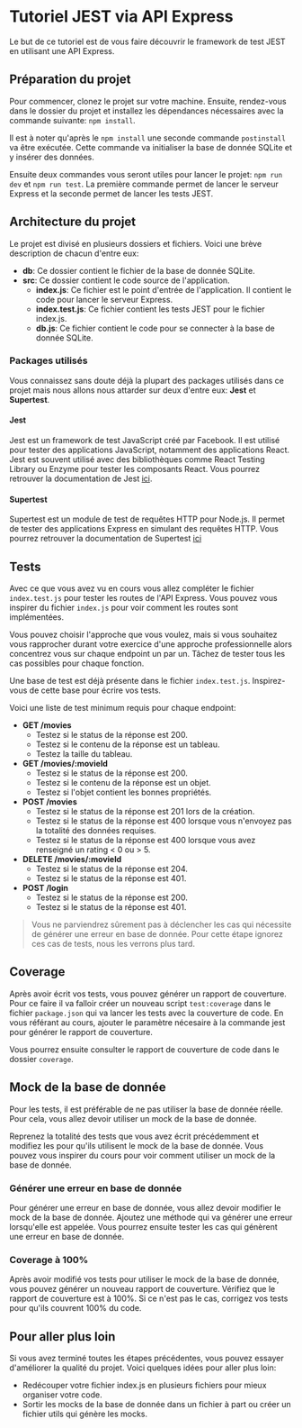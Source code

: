 # Tutoriel JEST via API Express

Le but de ce tutoriel est de vous faire découvrir le framework de test JEST en utilisant une API Express.

## Préparation du projet

Pour commencer, clonez le projet sur votre machine. Ensuite, rendez-vous dans le dossier du projet et installez les dépendances nécessaires avec la commande suivante: `npm install`.

Il est à noter qu'après le `npm install` une seconde commande `postinstall` va être exécutée.	Cette commande va initialiser la base de donnée SQLite et y insérer des données.

Ensuite deux commandes vous seront utiles pour lancer le projet: `npm run dev` et `npm run test`. La première commande permet de lancer le serveur Express et la seconde permet de lancer les tests JEST.

## Architecture du projet

Le projet est divisé en plusieurs dossiers et fichiers. Voici une brève description de chacun d'entre eux:
- **db**: Ce dossier contient le fichier de la base de donnée SQLite.
- **src**: Ce dossier contient le code source de l'application.
  - **index.js**: Ce fichier est le point d'entrée de l'application. Il contient le code pour lancer le serveur Express.
  - **index.test.js**: Ce fichier contient les tests JEST pour le fichier index.js.
  - **db.js**: Ce fichier contient le code pour se connecter à la base de donnée SQLite.

### Packages utilisés

Vous connaissez sans doute déjà la plupart des packages utilisés dans ce projet mais nous allons nous attarder sur deux d'entre eux: **Jest** et **Supertest**.

#### Jest

Jest est un framework de test JavaScript créé par Facebook. Il est utilisé pour tester des applications JavaScript, notamment des applications React. Jest est souvent utilisé avec des bibliothèques comme React Testing Library ou Enzyme pour tester les composants React. Vous pourrez retrouver la documentation de Jest [ici](https://jestjs.io/docs/en/getting-started).

#### Supertest

Supertest est un module de test de requêtes HTTP pour Node.js. Il permet de tester des applications Express en simulant des requêtes HTTP. Vous pourrez retrouver la documentation de Supertest [ici](https://github.com/ladjs/supertest?tab=readme-ov-file)

## Tests

Avec ce que vous avez vu en cours vous allez compléter le fichier `index.test.js` pour tester les routes de l'API Express. Vous pouvez vous inspirer du fichier `index.js` pour voir comment les routes sont implémentées.

Vous pouvez choisir l'approche que vous voulez, mais si vous souhaitez vous rapprocher durant votre exercice d'une approche professionnelle alors concentrez vous sur chaque endpoint un par un. Tâchez de tester tous les cas possibles pour chaque fonction.

Une base de test est déjà présente dans le fichier `index.test.js`. Inspirez-vous de cette base pour écrire vos tests.

Voici une liste de test minimum requis pour chaque endpoint:

- **GET /movies**
  - Testez si le status de la réponse est 200.
  - Testez si le contenu de la réponse est un tableau.
  - Testez la taille du tableau.
- **GET /movies/:movieId**
  - Testez si le status de la réponse est 200.
  - Testez si le contenu de la réponse est un objet.
  - Testez si l'objet contient les bonnes propriétés.
- **POST /movies**
  - Testez si le status de la réponse est 201 lors de la création.
  - Testez si le status de la réponse est 400 lorsque vous n'envoyez pas la totalité des données requises.
  - Testez si le status de la réponse est 400 lorsque vous avez renseigné un rating < 0 ou > 5.
- **DELETE /movies/:movieId**
  - Testez si le status de la réponse est 204.
  - Testez si le status de la réponse est 401.
- **POST /login**
  - Testez si le status de la réponse est 200.
  - Testez si le status de la réponse est 401.

>Vous ne parviendrez sûrement pas à déclencher les cas qui nécessite de générer une erreur en base de donnée. Pour cette étape ignorez ces cas de tests, nous les verrons plus tard.

## Coverage

Après avoir écrit vos tests, vous pouvez générer un rapport de couverture. Pour ce faire il va falloir créer un nouveau script `test:coverage` dans le fichier `package.json` qui va lancer les tests avec la couverture de code. En vous référant au cours, ajouter le paramètre nécesaire à la commande jest pour générer le rapport de couverture.

Vous pourrez ensuite consulter le rapport de couverture de code dans le dossier `coverage`.

## Mock de la base de donnée

Pour les tests, il est préférable de ne pas utiliser la base de donnée réelle. Pour cela, vous allez devoir utiliser un mock de la base de donnée. 

Reprenez la totalité des tests que vous avez écrit précédemment et modifiez les pour qu'ils utilisent le mock de la base de donnée. Vous pouvez vous inspirer du cours pour voir comment utiliser un mock de la base de donnée.

### Générer une erreur en base de donnée

Pour générer une erreur en base de donnée, vous allez devoir modifier le mock de la base de donnée. Ajoutez une méthode qui va générer une erreur lorsqu'elle est appelée. Vous pourrez ensuite tester les cas qui génèrent une erreur en base de donnée.

### Coverage à 100%

Après avoir modifié vos tests pour utiliser le mock de la base de donnée, vous pouvez générer un nouveau rapport de couverture. Vérifiez que le rapport de couverture est à 100%. Si ce n'est pas le cas, corrigez vos tests pour qu'ils couvrent 100% du code.

## Pour aller plus loin

Si vous avez terminé toutes les étapes précédentes, vous pouvez essayer d'améliorer la qualité du projet. Voici quelques idées pour aller plus loin:

- Redécouper votre fichier index.js en plusieurs fichiers pour mieux organiser votre code.
- Sortir les mocks de la base de donnée dans un fichier à part ou créer un fichier utils qui génère les mocks.